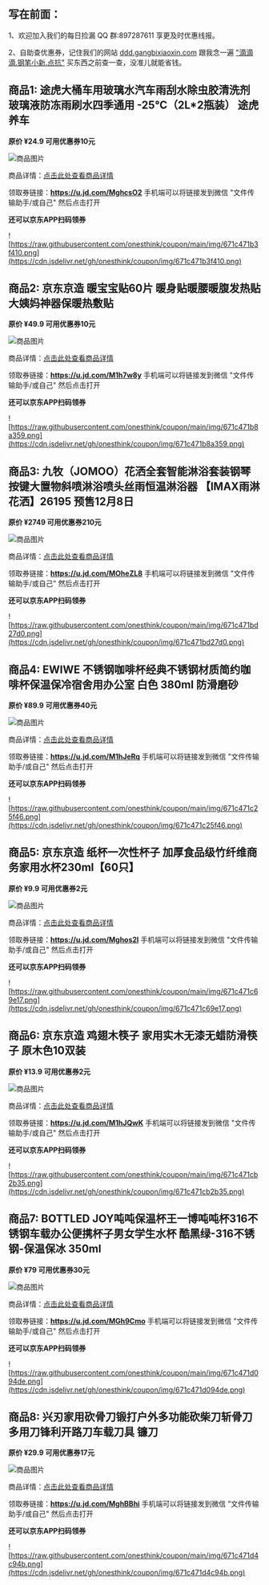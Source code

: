 ## 写在前面：

1、欢迎加入我们的每日捡漏 QQ 群:897287611 享更及时优惠线报。

2、自助查优惠券，记住我们的网站 [ddd.gangbixiaoxin.com](https://ddd.gangbixiaoxin.com) 跟我念一遍 ["滴滴滴.钢笔小新.点抗"](https://ddd.gangbixiaoxin.com) 买东西之前查一查，没准儿就能省钱。

## 商品1: 途虎大桶车用玻璃水汽车雨刮水除虫胶清洗剂玻璃液防冻雨刷水四季通用 -25℃（2L*2瓶装） 途虎养车

**原价 ¥24.9 可用优惠券10元**

![商品图片](http://img14.360buyimg.com/n1/jfs/t1/246028/15/303/62395/65857863F3ff0061f/8bef44af680ed841.jpg)

商品详情：[点击此处查看商品详情](https://union-click.jd.com/jdc?e=1003156031&amp;p=JF8BAdsJK1olXwIHVlheCUsXBF8IGlocXwcDUl1bD0IXAV9MRANLAjZbERscSkAJHTRQRA1CCVkdDwtCWhVLHTdNTwcKBENeCVAfUg8bWwpsWD1qJXxcNgkfCxNHeW0JXVhXIg5DOlwIX05ySC1SSDlQX1ZLKScJV1xXDxtxaz5sLm1GIDcPaz9efDN8YidNOWJyEj0vUit1Ah9OeD5mLWFbNBc-ektgYSZ4Wy9dB2VgHRgbfyl0cAwJTgxhJFRnLT0-Vz9-ewtzfCcTOE5hIjkCViNFZRB4eygVGXJwIDkqUTRTdBZSciJmKlh0PQwNayhjF2x_bzlxP2Z2Pxo-cT9zdA1rXC9sC292DRccfCJvYRRoD1lgSQR3ZCMHUwxnYzAWewxFH2JiUx0fQExoWCkEF2sUbQUDVFlUDkwRCmo4K1sVbUdsVFxUAUkWM244G10WVQ4DU1tYCUIfBl8IE1wliqu6gdTs3cOu1_GAzOKyiI--gMDVOHsnAF8IGloXXQIFVVxdOHsXAF8LKwV7XFUEVl8OX0x5X2xJQgdLBVtsUllVDU0eA2Y4GVoUXwQyZG4FbS9UZRBwYQV3CkQBDA4nCkpRAC13Exp7X1NVUTsWShFEYSoKSxJoJFJdZF5t)

领取券链接：**https://u.jd.com/MghcsO2** 手机端可以将链接发到微信 "文件传输助手/或自己" 然后点击打开

**还可以京东APP扫码领券**

![https://raw.githubusercontent.com/onesthink/coupon/main/img/671c471b3f410.png](https://cdn.jsdelivr.net/gh/onesthink/coupon/img/671c471b3f410.png)

## 商品2: 京东京造 暖宝宝贴60片 暖身贴暖腰暖腹发热贴大姨妈神器保暖热敷贴

**原价 ¥49.9 可用优惠券10元**

![商品图片](http://img14.360buyimg.com/n1/jfs/t1/176432/14/46426/87291/67147529F73ae3e6f/568c2427b3a2020c.jpg)

商品详情：[点击此处查看商品详情](https://union-click.jd.com/jdc?e=1003156031&amp;p=JF8BAacJK1olXwIHVVlUDEkVBV8IGloUXwICUFhbDUknRzBQRQQlBENHFRxWFlVMWzBeTA9KQl1XSwwDVFVPRjtUBAJQAVsMFgQZBCIQZGwKTRAXXnx-Cl9dQU1HWR1RU158NWgALSUfD051ShhKRgxjPwRXICRKSEdjeh9tbCh-HnJ7MDopQTxSexpvazlMIQR1DFYkahJvRxh9Yz53XHZJIDxUaC9kc21oaVJ8P19LFygvbzhsYAxWbAR1PnJxKx4qUjxKVhZJWCxsPnZmM1YDcDJjZhZ7fAdjJFRkIBcqX3sQfD1Oby9zLmR7TlohTRxMdXFUezB1UQoyVW5eCUsQCmkPHVIQbTYCVG4LZksWAm4JE1wSXAUyVW5dDkgfC24PHl4XXQEKZF5VD3vArtfdkerA1b_WytaKsezCitPchdMlbTYBZF5cCUkXB2gJGVslbQYBZF1tViUWUGkLG18cD2heVx8EVAsfXgEIG18dWw4LUm5fCUoVAV84KzISOgUAAhVfCzFrXW4IUl1FB3RbHFs0YCUVehRKHF53FHFACQkraklCdxU4G2s)

领取券链接：**https://u.jd.com/M1h7w8y** 手机端可以将链接发到微信 "文件传输助手/或自己" 然后点击打开

**还可以京东APP扫码领券**

![https://raw.githubusercontent.com/onesthink/coupon/main/img/671c471b8a359.png](https://cdn.jsdelivr.net/gh/onesthink/coupon/img/671c471b8a359.png)

## 商品3: 九牧（JOMOO）花洒全套智能淋浴套装钢琴按键大置物斜喷淋浴喷头丝雨恒温淋浴器 【IMAX雨淋花洒】26195 预售12月8日

**原价 ¥2749 可用优惠券210元**

![商品图片](http://img14.360buyimg.com/n1/jfs/t1/133488/13/49985/190751/671b3c28F71c949db/a360d24f915c71f9.jpg)

商品详情：[点击此处查看商品详情](https://union-click.jd.com/jdc?e=1003156031&amp;p=JF8BAaoJK1olXwIHVF9VC0sfC18IGlsUXwQEXV1dDE8TAl9MRANLAjZbERscSkAJHTRQRA1CCVkdDwtCWhVLHTdNTwcKBENeCVAfUg8beCZQWyxyXmRjEjdfAE1tSBhBZlhpL1RgOlwmcileYxYAQil8HwJ0Nz0gX1xXDxtxazliLm1HIwELazx0cCx_YitNOWVqEj0VVTt1ShdOewBmLWFbBhcpUEp-YW5aWzhnAHZgHSIbfzJCdRtBTgxhJFRgIC0mSz1-dz9zfSdrCllXPzc-cBR1ehtQbDhyAnJrAg4pUThJdG58D1lgbW9bDQIlEkN2YztcUxMdCEVSPCggVSsbD18JK1gUXQELUllbAU4nM28IKxp7WgYAUlhtCXsXBWwAE1oSWAMEV1lYOEsfBF_ftuPA17fX3OeJlsPAusjdkufBw44yZG5eOEsWAm0IH1wUXwYyZF5eOEgnXQEJSF0XXQQDVTABCwpOXypfXjUTWg8CUVxcDHsVAm4KGWslbX1LDB4qb0h1YilhGVMTJ011HSNedDlFYQEKYCF3FGZ7XAcvYQkTdQxrZgwlXTY)

领取券链接：**https://u.jd.com/MOheZL8** 手机端可以将链接发到微信 "文件传输助手/或自己" 然后点击打开

**还可以京东APP扫码领券**

![https://raw.githubusercontent.com/onesthink/coupon/main/img/671c471bd27d0.png](https://cdn.jsdelivr.net/gh/onesthink/coupon/img/671c471bd27d0.png)

## 商品4: EWIWE 不锈钢咖啡杯经典不锈钢材质简约咖啡杯保温保冷宿舍用办公室 白色 380ml 防滑磨砂

**原价 ¥89.9 可用优惠券40元**

![商品图片](http://img14.360buyimg.com/n1/jfs/t1/111405/26/28578/103641/62c7e5dcE024f3b5f/f3790e15609152f1.jpg)

商品详情：[点击此处查看商品详情](https://union-click.jd.com/jdc?e=1003156031&amp;p=JF8BAdUJK1olXwQBXVlcCkwUC18IGloRWg8FU1hfCk0QBl9MRANLAjZbERscSkAJHTRQRA1CCVkdDwtCWhVLHTdNTwcKBENeCVAfUg8bdRFBTgdRNFpbJF8vS0tJQmZfRgNXGUNQOlwvbzBpRidBYS1VVF9AHwwkClxXDxtxaz5hPnleI1w1bDxeaC5_GTtNOWJQEj4FVTx1ShNOey5lPmFbJBc-akthYW5gWztNAHZgHQwbaBNrUxhReAxhJFRgIAddSzwVcz9zfCcTOE5hIjkCViNFZRB7bwJ2AXJrIDg-UTseYx1ocjhPIlh0PT0qfxFjF2x_ewRqK3JLMx4rcTtwYzdrRyxKLWF1HQscf0lnW18Pez9RG09VXT0fXDh2ASRPTAsRKgNyWFJtCXsUAm8PEl0SWw8HZG5dCHtWbW8LHlwRXgIHZF9tCE0UC2cJHF4QVAABVG5dAEwn1MKwztGkiI67gMDV3_Kw1ua0z8WdbTYyV25dCUoVA2sPGlkVbTYCV25eOBV5AjwOGA8WCgVsCF0cURdTWClmG1sRXgMGVFZtCkoWAW04K2tjI09XCBo0VBJnAh1LGwVUVFFfDBwZTRl5AR1vYCVQFU94Ih5UUQlcURYKK1sl)

领取券链接：**https://u.jd.com/M1hJeRq** 手机端可以将链接发到微信 "文件传输助手/或自己" 然后点击打开

**还可以京东APP扫码领券**

![https://raw.githubusercontent.com/onesthink/coupon/main/img/671c471c25f46.png](https://cdn.jsdelivr.net/gh/onesthink/coupon/img/671c471c25f46.png)

## 商品5: 京东京造 纸杯一次性杯子 加厚食品级竹纤维商务家用水杯230ml【60只】

**原价 ¥9.9 可用优惠券2元**

![商品图片](http://img14.360buyimg.com/n1/jfs/t1/165987/26/35272/45606/671a48dfF70500b3d/cfd6cd202564a589.jpg)

商品详情：[点击此处查看商品详情](https://union-click.jd.com/jdc?e=1003156031&amp;p=JF8BAacJK1olXwIHV15bAE8SAV8IGloUWgELUlpYC0gnRzBQRQQlBENHFRxWFlVMWzBeTA9KQl1XSwwDVFVPRjtUBAJQAVsMFgQZBBRNXBd6ZlNSAUMEMlsBcixzdDFDTiBUWGgAHxcWUjNMdzBLbVxSFllYKApKSEdjeh9tbChqA3BrBjgpex5VexpvbDlMJQR0NlcNahJvRxltYwt3FEBJIxZUby9jUW18aVNmP1xyUT4FfBtsYAxJbyJpPXFhVBsqfDxKVhZJWj1sJmBrDSoCcDJjYRZ7bARiJFRgIAc-X3tEdi12XyUSA2ZnCBgNejtPUzlhGVtlUQoyVW5eCUsQCmkPHVIQbTYCVG4LZksWAm4JE1wSXAUyVW5dDkgfC24PHl8WXAcCZF5VD3vArtfdkerA1b_WytaKsezCitPchdMlbTYBZF5cCUkXB2gJGVslbQYBZF1tViUWUGgOSV5HXmheVx8EVAIURgEIG1wXXgcAVW5fCUoVAV84KwRPAn5wKVYaVA4RZWpUYTxxKlhJASUcDSUVSCZDQSNOKVlBIlkaQxRNfzs4G2s)

领取券链接：**https://u.jd.com/Mghos2l** 手机端可以将链接发到微信 "文件传输助手/或自己" 然后点击打开

**还可以京东APP扫码领券**

![https://raw.githubusercontent.com/onesthink/coupon/main/img/671c471c69e17.png](https://cdn.jsdelivr.net/gh/onesthink/coupon/img/671c471c69e17.png)

## 商品6: 京东京造 鸡翅木筷子 家用实木无漆无蜡防滑筷子 原木色10双装

**原价 ¥13.9 可用优惠券2元**

![商品图片](http://img14.360buyimg.com/n1/jfs/t1/142361/24/48574/125126/671b1f8aF7b89d458/161f83031d25b981.jpg)

商品详情：[点击此处查看商品详情](https://union-click.jd.com/jdc?e=1003156031&amp;p=JF8BAacJK1olXwIHVFlYDUofBl8IGloUXgYCU1lbCkwnRzBQRQQlBENHFRxWFlVMWzBeTA9KQl1XSwwDVFVPRjtUBAJQAVsMFgQZBBVQYhx-cixOLQdwVFciVw1eUWtoQR1sXGgAFxsPTxZAfzddE1JFJXNGHAZKSEdjeh9tbChAGnJ7PDkpQSBJexpvbDlMJQR0NlcNahJvRxltYwt3FEBJIxZUby9jUW18aVNmP1xyUT4FfBtsYAxJbyJpPXFhVBsqfDxKVhZJWj1sJmBrDSoCcDJjYRZ7bARiJFRgIAc-X3tSHWxsQlJJCmNXTj5DDhcQUTlNewZ1UQoyVW5eCUsQCmkPHVIQbTYCVG4LZksWAm4JE1wSXAUyVW5dDkgfC24PHl8XWwMHZF5VD3vArtfdkerA1b_WytaKsezCitPchdMlbTYBZF5cCUkXB2gJGVslbQYBZF1tViUWUGYPT1wSVGheVx8EVANAWQEOHF0TXQQEU25fCUoVAV84KwVSPHV0PSkGeEplA2Z3RB1cDwJiDhgkCSUVQCpaXAZCIV5XXFcNcD5TSzc4G2s)

领取券链接：**https://u.jd.com/M1hJQwK** 手机端可以将链接发到微信 "文件传输助手/或自己" 然后点击打开

**还可以京东APP扫码领券**

![https://raw.githubusercontent.com/onesthink/coupon/main/img/671c471cb2b35.png](https://cdn.jsdelivr.net/gh/onesthink/coupon/img/671c471cb2b35.png)

## 商品7: BOTTLED JOY吨吨保温杯王一博吨吨杯316不锈钢车载办公便携杯子男女学生水杯 酷黑绿-316不锈钢-保温保冰 350ml

**原价 ¥79 可用优惠券30元**

![商品图片](http://img14.360buyimg.com/n1/jfs/t1/246213/11/21227/58987/6715ba06F4c216a6a/cf11a8726916a71e.png)

商品详情：[点击此处查看商品详情](https://union-click.jd.com/jdc?e=1003156031&amp;p=JF8BAdsJK1olXwIHU1xVDkwUA18IGlsWXQMAUlpcCE0TCl9MRANLAjZbERscSkAJHTRQRA1CCVkdDwtCWhVLHTdNTwcKBENeCVAfUg8bRyQMG1wVHQNGNVcefA5VZ2t1fz5eJlJwOlwKXj1cRC9OTR0XJ31CF1gef1xXDxtxazliBGVCIAEPbjxkYC5_Yg1NOWJ2Ej0vVTt1SgdObwBlOWFYBhc9QEp1YW5gWztnB29gVT4bfBRFZQxSZAxhJFRgIAc-TzxIezxzfCcTOE5hIjkCViNFZRNqbwJxVGYAJDoqCShXdDdociJhKkViJjktaChRCwxqYztsKWVCNFw1byhPYCh8Yg1yKU9lFCpffCtsY3sKbk8XKDZCVhwGAB1FBwx9UxtjGVFRViMmcilRD2M4GmsWXAYFXVhaDkISM18IG2tUMwYDUFpaCEMQM244G10WVQ4DU1tZD0IQCl8IE1wliqu6gdTs3cOu1_GAzOKyiI--gMDVOHsnAF8IGloXXQIFVVxdOHsXAF8LKwV7XFUHA1hcW095X2xJQgQUGQFsVF5ZAEMWA204GVoUXwQyZG4ZQ08XBG9IHh90VEV2ERw5DDZzZiRzTyl7X1FUIhUaSA1BRW1yYBtWW0V1ZF5t)

领取券链接：**https://u.jd.com/MGh9Cmo** 手机端可以将链接发到微信 "文件传输助手/或自己" 然后点击打开

**还可以京东APP扫码领券**

![https://raw.githubusercontent.com/onesthink/coupon/main/img/671c471d094de.png](https://cdn.jsdelivr.net/gh/onesthink/coupon/img/671c471d094de.png)

## 商品8: 兴刃家用砍骨刀锻打户外多功能砍柴刀斩骨刀多用刀锋利开路刀车载刀具 镰刀

**原价 ¥29.9 可用优惠券17元**

![商品图片](http://img14.360buyimg.com/n1/jfs/t1/135759/9/50320/172562/67189bbeFfb564a29/87e6e529252182c4.jpg)

商品详情：[点击此处查看商品详情](https://union-click.jd.com/jdc?e=1003156031&amp;p=JF8BAd8JK1olXwIHU1pdCU8VBl8IGlsWXQ8DU1deAUkWBF9MRANLAjZbERscSkAJHTRQRA1CCVkdDwtCWhVLHTdNTwcKBENeCVAfUg8bXDVXYyloVUFeEVg7dzReUxd_RQRxB3liOlwWQQBNezR8RBhpNkJnPBwGXFxXDxtxazliBGVeIDc1WzxOAyp8cjNNOWJqEikvVTh1ShdObz5mL2FYPBc-QEpzYSZwWy9nAHFgHTobfzl3ZxtrUgxhJFRgLS0iVD9IWQhzfCcTOE5hIjkCViNFZRNrb1p-AnB7Bj0pCTsDABh-eT98Kl9xED4VcChjSg8BbzJmL2ZbLEpefyhuUQZ_aThSKX9UMCo-XQxjXDluYDsBX3MWVittbwtUUG9fayt2DgFYCB1cekofWidATVcZbQcyV19dD0IRBGkBHmslXQYyFTBdC0kUCm8NGWsUbQYEV1ZVCUwSB2cIGVIlXQ4FZInwsJ6dsrqAoo-L1dG784vUtJ-Ji184K1glXQcDVl5ZD0oVA184G1glXjZcOl8ODkkXBmgPdQcWHF9dVwMHZk0QCmwOGFkSbQQDVVxfOHsnXDVXYyloVUFeEVg7dzReUxd_RQRxB3liOlwWQQBNezR8RBhpNkJnPBwGXHsXMw)

领取券链接：**https://u.jd.com/MghBBhi** 手机端可以将链接发到微信 "文件传输助手/或自己" 然后点击打开

**还可以京东APP扫码领券**

![https://raw.githubusercontent.com/onesthink/coupon/main/img/671c471d4c94b.png](https://cdn.jsdelivr.net/gh/onesthink/coupon/img/671c471d4c94b.png)

